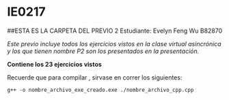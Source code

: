 # IE0217
##ESTA ES LA CARPETA DEL PREVIO 2
Estudiante: Evelyn Feng Wu B82870

_Este previo incluye todos los ejercicios vistos en la clase virtual asincrónica y los que tienen nombre P2 son los presentados en la presentación._

**Contiene los 23 ejercicios vistos**


Recuerde que para compilar , sirvase en correr los siguientes:
```
g++ -o nombre_archivo_exe_creado.exe ./nombre_archivo_cpp.cpp 
```
